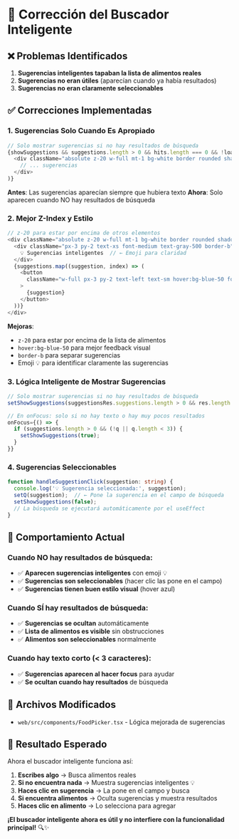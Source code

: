 # 🔧 Corrección del Buscador Inteligente

## ❌ **Problemas Identificados**

1. **Sugerencias inteligentes tapaban la lista de alimentos reales**
2. **Sugerencias no eran útiles** (aparecían cuando ya había resultados)
3. **Sugerencias no eran claramente seleccionables**

## ✅ **Correcciones Implementadas**

### **1. Sugerencias Solo Cuando Es Apropiado**
```typescript
// Solo mostrar sugerencias si no hay resultados de búsqueda
{showSuggestions && suggestions.length > 0 && hits.length === 0 && !loading && (
  <div className="absolute z-20 w-full mt-1 bg-white border rounded shadow-lg">
    // ... sugerencias
  </div>
)}
```

**Antes**: Las sugerencias aparecían siempre que hubiera texto
**Ahora**: Solo aparecen cuando NO hay resultados de búsqueda

### **2. Mejor Z-Index y Estilo**
```typescript
// z-20 para estar por encima de otros elementos
<div className="absolute z-20 w-full mt-1 bg-white border rounded shadow-lg">
  <div className="px-3 py-2 text-xs font-medium text-gray-500 border-b">
    💡 Sugerencias inteligentes  // ← Emoji para claridad
  </div>
  {suggestions.map((suggestion, index) => (
    <button
      className="w-full px-3 py-2 text-left text-sm hover:bg-blue-50 focus:bg-blue-50 focus:outline-none border-b last:border-b-0"
    >
      {suggestion}
    </button>
  ))}
</div>
```

**Mejoras**:
- `z-20` para estar por encima de la lista de alimentos
- `hover:bg-blue-50` para mejor feedback visual
- `border-b` para separar sugerencias
- Emoji 💡 para identificar claramente las sugerencias

### **3. Lógica Inteligente de Mostrar Sugerencias**
```typescript
// Solo mostrar sugerencias si no hay resultados de búsqueda
setShowSuggestions(suggestionsRes.suggestions.length > 0 && res.length === 0);

// En onFocus: solo si no hay texto o hay muy pocos resultados
onFocus={() => {
  if (suggestions.length > 0 && (!q || q.length < 3)) {
    setShowSuggestions(true);
  }
}}
```

### **4. Sugerencias Seleccionables**
```typescript
function handleSuggestionClick(suggestion: string) {
  console.log('💡 Sugerencia seleccionada:', suggestion);
  setQ(suggestion);  // ← Pone la sugerencia en el campo de búsqueda
  setShowSuggestions(false);
  // La búsqueda se ejecutará automáticamente por el useEffect
}
```

## 🎯 **Comportamiento Actual**

### **Cuando NO hay resultados de búsqueda:**
- ✅ **Aparecen sugerencias inteligentes** con emoji 💡
- ✅ **Sugerencias son seleccionables** (hacer clic las pone en el campo)
- ✅ **Sugerencias tienen buen estilo visual** (hover azul)

### **Cuando SÍ hay resultados de búsqueda:**
- ✅ **Sugerencias se ocultan** automáticamente
- ✅ **Lista de alimentos es visible** sin obstrucciones
- ✅ **Alimentos son seleccionables** normalmente

### **Cuando hay texto corto (< 3 caracteres):**
- ✅ **Sugerencias aparecen al hacer focus** para ayudar
- ✅ **Se ocultan cuando hay resultados** de búsqueda

## 🔧 **Archivos Modificados**

- `web/src/components/FoodPicker.tsx` - Lógica mejorada de sugerencias

## 🎉 **Resultado Esperado**

Ahora el buscador inteligente funciona así:

1. **Escribes algo** → Busca alimentos reales
2. **Si no encuentra nada** → Muestra sugerencias inteligentes 💡
3. **Haces clic en sugerencia** → La pone en el campo y busca
4. **Si encuentra alimentos** → Oculta sugerencias y muestra resultados
5. **Haces clic en alimento** → Lo selecciona para agregar

**¡El buscador inteligente ahora es útil y no interfiere con la funcionalidad principal!** 🔍✨
